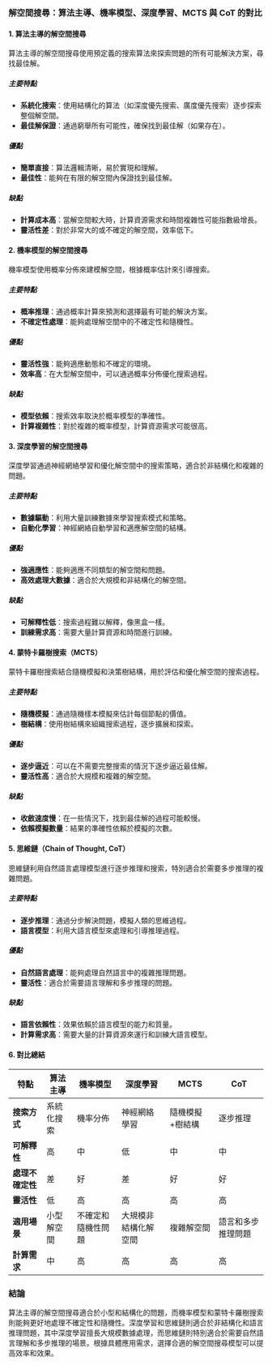 ### **解空間搜尋：算法主導、機率模型、深度學習、MCTS 與 CoT 的對比**

#### 1. **算法主導的解空間搜尋**

算法主導的解空間搜尋使用預定義的搜索算法來探索問題的所有可能解決方案，尋找最佳解。

##### **主要特點**
- **系統化搜索**：使用結構化的算法（如深度優先搜索、廣度優先搜索）逐步探索整個解空間。
- **最佳解保證**：通過窮舉所有可能性，確保找到最佳解（如果存在）。

##### **優點**
- **簡單直接**：算法邏輯清晰，易於實現和理解。
- **最佳性**：能夠在有限的解空間內保證找到最佳解。

##### **缺點**
- **計算成本高**：當解空間較大時，計算資源需求和時間複雜性可能指數級增長。
- **靈活性差**：對於非常大的或不確定的解空間，效率低下。

#### 2. **機率模型的解空間搜尋**

機率模型使用概率分佈來建模解空間，根據概率估計來引導搜索。

##### **主要特點**
- **概率推理**：通過概率計算來預測和選擇最有可能的解決方案。
- **不確定性處理**：能夠處理解空間中的不確定性和隨機性。

##### **優點**
- **靈活性強**：能夠適應動態和不確定的環境。
- **效率高**：在大型解空間中，可以通過概率分佈優化搜索過程。

##### **缺點**
- **模型依賴**：搜索效率取決於概率模型的準確性。
- **計算複雜性**：對於複雜的概率模型，計算資源需求可能很高。

#### 3. **深度學習的解空間搜尋**

深度學習通過神經網絡學習和優化解空間中的搜索策略，適合於非結構化和複雜的問題。

##### **主要特點**
- **數據驅動**：利用大量訓練數據來學習搜索模式和策略。
- **自動化學習**：神經網絡自動學習和適應解空間的結構。

##### **優點**
- **強適應性**：能夠適應不同類型的解空間和問題。
- **高效處理大數據**：適合於大規模和非結構化的解空間。

##### **缺點**
- **可解釋性低**：搜索過程難以解釋，像黑盒一樣。
- **訓練需求高**：需要大量計算資源和時間進行訓練。

#### 4. **蒙特卡羅樹搜索（MCTS）**

蒙特卡羅樹搜索結合隨機模擬和決策樹結構，用於評估和優化解空間的搜索過程。

##### **主要特點**
- **隨機模擬**：通過隨機樣本模擬來估計每個節點的價值。
- **樹結構**：使用樹結構來組織搜索過程，逐步擴展和探索。

##### **優點**
- **逐步逼近**：可以在不需要完整搜索的情況下逐步逼近最佳解。
- **靈活性高**：適合於大規模和複雜的解空間。

##### **缺點**
- **收斂速度慢**：在一些情況下，找到最佳解的過程可能較慢。
- **依賴模擬數量**：結果的準確性依賴於模擬的次數。

#### 5. **思維鏈（Chain of Thought, CoT）**

思維鏈利用自然語言處理模型進行逐步推理和搜索，特別適合於需要多步推理的複雜問題。

##### **主要特點**
- **逐步推理**：通過分步解決問題，模擬人類的思維過程。
- **語言模型**：利用大語言模型來處理和引導推理過程。

##### **優點**
- **自然語言處理**：能夠處理自然語言中的複雜推理問題。
- **靈活性**：適合於需要語言理解和多步推理的問題。

##### **缺點**
- **語言依賴性**：效果依賴於語言模型的能力和質量。
- **計算需求高**：需要大量的計算資源來運行和訓練大語言模型。

#### 6. **對比總結**

| **特點**           | **算法主導**              | **機率模型**                | **深度學習**                | **MCTS**                  | **CoT**                   |
|------------------|---------------------------|-----------------------------|-----------------------------|----------------------------|---------------------------|
| **搜索方式**       | 系統化搜索                | 機率分佈                    | 神經網絡學習                | 隨機模擬+樹結構            | 逐步推理                  |
| **可解釋性**       | 高                        | 中                          | 低                          | 中                        | 中                        |
| **處理不確定性**   | 差                        | 好                          | 差                          | 好                        | 好                        |
| **靈活性**         | 低                        | 高                          | 高                          | 高                        | 高                        |
| **適用場景**       | 小型解空間                | 不確定和隨機性問題          | 大規模非結構化解空間        | 複雜解空間                 | 語言和多步推理問題        |
| **計算需求**       | 中                        | 高                          | 高                          | 高                        | 高                        |

### **結論**

算法主導的解空間搜尋適合於小型和結構化的問題，而機率模型和蒙特卡羅樹搜索則能夠更好地處理不確定性和隨機性。深度學習和思維鏈則適合於非結構化和語言推理問題，其中深度學習擅長大規模數據處理，而思維鏈則特別適合於需要自然語言理解和多步推理的場景。根據具體應用需求，選擇合適的解空間搜尋模型可以提高效率和效果。
